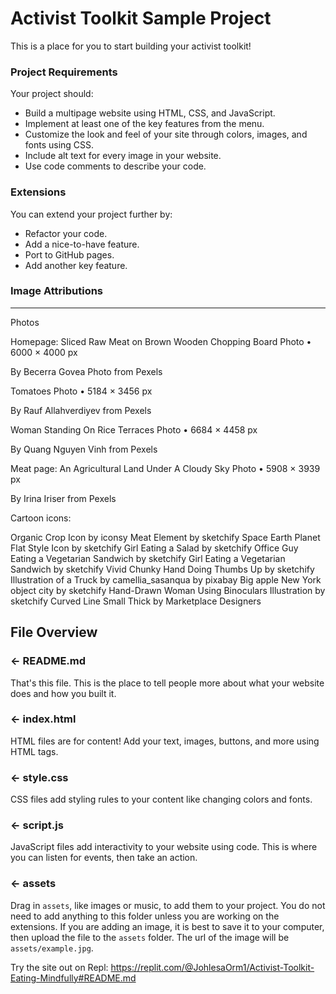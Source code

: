 # Activist Toolkit Sample Project

This is a place for you to start building your activist toolkit!


### Project Requirements
Your project should:
- Build a multipage website using HTML, CSS, and JavaScript.
- Implement at least one of the key features from the menu. 
- Customize the look and feel of your site through colors, images, and fonts using CSS.
- Include alt text for every image in your website.
- Use code comments to describe your code.


### Extensions
You can extend your project further by:
- Refactor your code.
- Add a nice-to-have feature.
- Port to GitHub pages.
- Add another key feature.


### Image Attributions

---
Photos

Homepage:
Sliced Raw Meat on Brown Wooden Chopping Board
Photo • 6000 × 4000 px

By Becerra Govea Photo from Pexels

Tomatoes
Photo • 5184 × 3456 px

By Rauf Allahverdiyev from Pexels

Woman Standing On Rice Terraces
Photo • 6684 × 4458 px

By Quang Nguyen Vinh from Pexels

Meat page:
An Agricultural Land Under A Cloudy Sky
Photo • 5908 × 3939 px

By Irina Iriser from Pexels

Cartoon icons:

Organic Crop Icon by iconsy
Meat Element by sketchify
Space Earth Planet Flat Style Icon by sketchify
Girl Eating a Salad by sketchify
Office Guy Eating a Vegetarian Sandwich by sketchify
Girl Eating a Vegetarian Sandwich by sketchify
Vivid Chunky Hand Doing Thumbs Up by sketchify
Illustration of a Truck by camellia_sasanqua by pixabay
Big apple New York object city by sketchify
Hand-Drawn Woman Using Binoculars Illustration by sketchify
Curved Line Small Thick by Marketplace Designers

## File Overview

### ← README.md

That's this file. This is the place to tell people more about what your website does and how you built it. 

### ← index.html

HTML files are for content! Add your text, images, buttons, and more using HTML tags.

### ← style.css

CSS files add styling rules to your content like changing colors and fonts. 

### ← script.js

JavaScript files add interactivity to your website using code. This is where you can listen for events, then take an action.

### ← assets

Drag in `assets`, like images or music, to add them to your project. You do not need to add anything to this folder unless you are working on the extensions. If you are adding an image, it is best to save it to your computer, then upload the file to the `assets` folder. The url of the image will be `assets/example.jpg`.

Try the site out on Repl: https://replit.com/@JohlesaOrm1/Activist-Toolkit-Eating-Mindfully#README.md
